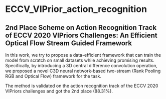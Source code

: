 # ECCV_VIPrior_action_recognition

## 2nd Place Scheme on Action Recognition Track of ECCV 2020 VIPriors Challenges: An Efficient Optical Flow Stream Guided Framework

In this work, we try to propose a data-efficient framework that can train the model from scratch on small datasets while achieving promising results. Specifically, by introducing a 3D central difference convolution operation, we proposed a novel C3D neural network-based two-stream (Rank Pooling RGB and Optical Flow) framework for the task. 

The method is validated on the action recognition track of the ECCV 2020 VIPriors challenges and got the 2nd place (88.31\%).
